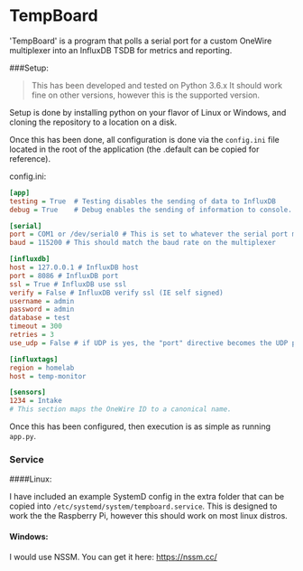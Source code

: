 # TempBoard
'TempBoard' is a program that polls a serial port for a custom OneWire multiplexer into an InfluxDB TSDB for metrics and reporting.

###Setup:
> This has been developed and tested on Python 3.6.x
> It should work fine on other versions, however this is the supported version.

Setup is done by installing python on your flavor of Linux or Windows, and cloning the repository to a location on a disk.

Once this has been done, all configuration is done via the `config.ini` file  located in the root of the application (the .default can be copied for reference).

config.ini:
```ini
[app]
testing = True  # Testing disables the sending of data to InfluxDB
debug = True    # Debug enables the sending of information to console. Only applys when testing is False

[serial]
port = COM1 or /dev/serial0 # This is set to whatever the serial port may be.
baud = 115200 # This should match the baud rate on the multiplexer

[influxdb]
host = 127.0.0.1 # InfluxDB host
port = 8086 # InfluxDB port
ssl = True # InfluxDB use ssl
verify = False # InfluxDB verify ssl (IE self signed)
username = admin 
password = admin
database = test
timeout = 300
retries = 3
use_udp = False # if UDP is yes, the "port" directive becomes the UDP port, default 4444

[influxtags]
region = homelab
host = temp-monitor

[sensors]
1234 = Intake
# This section maps the OneWire ID to a canonical name.
```

Once this has been configured, then execution is as simple as running `app.py`.

### Service
####Linux:

I have included an example SystemD config in the extra folder that can be copied into `/etc/systemd/system/tempboard.service`.
This is designed to work the the Raspberry Pi, however this should work on most linux distros.

#### Windows:
I would use NSSM. You can get it here: https://nssm.cc/